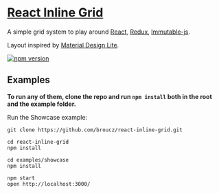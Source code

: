 # [React Inline Grid](http://broucz.github.io/react-inline-grid)

A simple grid system to play around [React](https://facebook.github.io/react/), [Redux](https://github.com/rackt/redux), [Immutable-js](http://facebook.github.io/immutable-js/).

Layout inspired by [Material Design Lite](http://www.getmdl.io/components/index.html#layout-section/grid).

[![npm version](https://img.shields.io/npm/v/react-inline-grid.svg?style=flat-square)](https://www.npmjs.com/package/react-inline-grid)

## Examples

**To run any of them, clone the repo and run `npm install` both in the root and the example folder.**

Run the Showcase example:

```
git clone https://github.com/broucz/react-inline-grid.git

cd react-inline-grid
npm install

cd examples/showcase
npm install

npm start
open http://localhost:3000/
```

